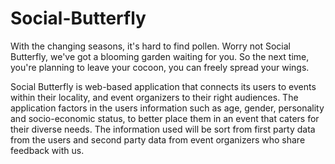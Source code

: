# Social-Butterfly

With the changing seasons, it's hard to find pollen. 
Worry not Social Butterfly, we've got a blooming garden waiting for you. 
So the next time, you're planning to leave your cocoon, you can freely spread your wings.

Social Butterfly is web-based application that connects its users to events within their locality, and event organizers to their right audiences. The application factors in the users information such as age, gender, personality and socio-economic status, to better place them in an event that caters for their diverse needs. The information used will be sort from first party data from the users and second party data from event organizers who share feedback with us.
